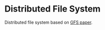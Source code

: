 # Distributed File System

Distributed file system based on [GFS paper](https://static.googleusercontent.com/media/research.google.com/en//archive/gfs-sosp2003.pdf).